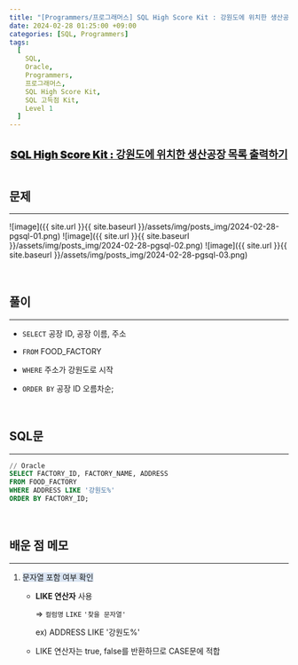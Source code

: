 ```yaml
---
title: "[Programmers/프로그래머스] SQL High Score Kit : 강원도에 위치한 생산공장 목록 출력하기 (Oracle)"
date: 2024-02-28 01:25:00 +09:00
categories: [SQL, Programmers]
tags:
  [
    SQL,
    Oracle,
    Programmers,
    프로그래머스,
    SQL High Score Kit,
    SQL 고득점 Kit,
    Level 1
  ]
---
```


  <br/>

<center><a href="https://school.programmers.co.kr/learn/courses/30/lessons/131112" style = 'font-size : 1.18rem; font-weight : 900'>SQL High Score Kit : 강원도에 위치한 생산공장 목록 출력하기</a></center>

  <br/>

## **문제**

---

![image]({{ site.url }}{{ site.baseurl }}/assets/img/posts_img/2024-02-28-pgsql-01.png)
![image]({{ site.url }}{{ site.baseurl }}/assets/img/posts_img/2024-02-28-pgsql-02.png)
![image]({{ site.url }}{{ site.baseurl }}/assets/img/posts_img/2024-02-28-pgsql-03.png)

  <br/>

## **풀이**

---

- `SELECT` 공장 ID, 공장 이름, 주소
- `FROM` FOOD_FACTORY
- `WHERE` 주소가 강원도로 시작
- `ORDER BY` 공장 ID 오름차순;

  <br/>

## **SQL문**

---

```sql
// Oracle
SELECT FACTORY_ID, FACTORY_NAME, ADDRESS
FROM FOOD_FACTORY
WHERE ADDRESS LIKE '강원도%'
ORDER BY FACTORY_ID;
```

<br/>

## **배운 점 메모**

---

1. <span style = 'background-color : rgb(132, 170, 214, 0.3)'>문자열 포함 여부 확인</span>

   - **LIKE 연산자** 사용

     ⇒ `컬럼명` `LIKE` `'찾을 문자열'`

     ex) ADDRESS LIKE '강원도%'

   - LIKE 연산자는 true, false를 반환하므로 CASE문에 적합

<br/>

<!-- ## **정리**

---

<br/> -->

<!--
## **참고 사이트**

---
<br/>
-->
